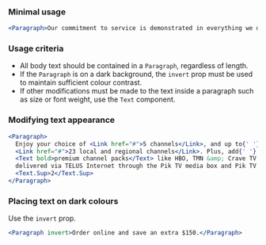 ### Minimal usage

```jsx
<Paragraph>Our commitment to service is demonstrated in everything we do.</Paragraph>
```

### Usage criteria

- All body text should be contained in a `Paragraph`, regardless of length.
- If the `Paragraph` is on a dark background, the `invert` prop must be used to maintain sufficient colour contrast.
- If other modifications must be made to the text inside a paragraph such as size or font weight, use the `Text` component.

### Modifying text appearance

```jsx
<Paragraph>
  Enjoy your choice of <Link href="#">5 channels</Link>, and up to{' '}
  <Link href="#">23 local and regional channels</Link>. Plus, add{' '}
  <Text bold>premium channel packs</Text> like HBO, TMN &amp; Crave TV for just $20/mo. All
  delivered via TELUS Internet through the Pik TV media box and Pik TV app.
  <Text.Sup>2</Text.Sup>
</Paragraph>
```

### Placing text on dark colours

Use the `invert` prop.

```jsx { "props": { "className": "docs_purple-block" } }
<Paragraph invert>Order online and save an extra $150.</Paragraph>
```
